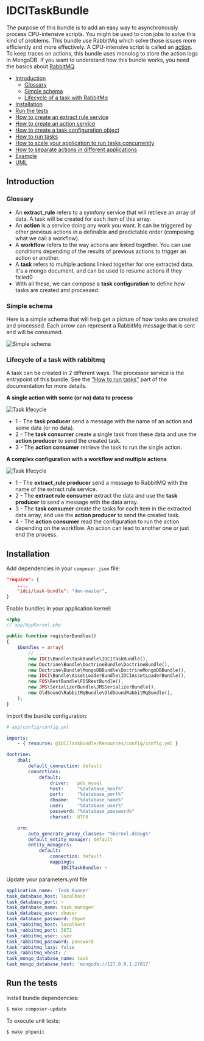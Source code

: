 IDCITaskBundle
=============

The purpose of this bundle is to add an easy way to asynchronously process CPU-intensive scripts. You might be used to cron jobs to solve this kind of problems.
This bundle use RabbitMq which solve those issues more efficiently and more effectively.
A CPU-intensive script is called an [action](https://github.com/IDCI-Consulting/TaskBundle/blob/master/Resources/doc/how_to_create_action_service.md). To keep traces on actions, this bundle uses monolog to store the action logs in MongoDB.
If you want to understand how this bundle works, you need the basics about [RabbitMQ](http://www.rabbitmq.com/documentation.html).

- [Introduction](#introduction)
    - [Glossary](#glossary)
    - [Simple schema](#simple-schema)
    - [Lifecycle of a task with RabbitMq](#lifecycle-of-a-task-with-rabbitmq)
- [Installation](#installation)
- [Run the tests](#run-the-tests)
- [How to create an extract rule service](Resources/doc/how_to_create_extract_rule_service.md)
- [How to create an action service](Resources/doc/how_to_create_action_service.md)
- [How to create a task configuration object](Resources/doc/how_to_create_task_configuration_object.md)
- [How to run tasks](Resources/doc/how_to_run_tasks.md)
- [How to scale your application to run tasks concurrently](Resources/doc/scalability.md)
- [How to separate actions in different applications](Resources/doc/routing.md)
- [Example](Resources/doc/example.md)
- [UML](Resources/doc/uml.md)

Introduction
------------

### Glossary

* An **extract_rule** refers to a symfony service that will retrieve an array of data. A task will be created for each item of this array.
* An **action** is a service doing any work you want. It can be triggered by other previous actions in a definable and predictable order (composing what we call a workflow).
* A **workflow** refers to the way actions are linked together. You can use conditions depending of the results of previous actions to trigger an action or another.
* A **task** refers to multiple actions linked together for one extracted data. It's a mongo document, and can be used to resume actions if they failed0
* With all these, we can compose a **task configuration** to define how tasks are created and processed.

### Simple schema

Here is a simple schema that will help get a picture of how tasks are created and processed.
Each arrow can represent a RabbitMq message that is sent and will be consumed.

![Simple schema](Resources/doc/images/simple_schema.png)

### Lifecycle of a task with rabbitmq

A task can be created in 2 different ways. The processor service is the entrypoint of this bundle. See the ["How to run tasks"](Resources/doc/how_to_run_tasks.md) part of the documentation for more details.

**A single action with some (or no) data to process**

![Task lifecycle](Resources/doc/images/task-lifecycle-single.png)

* 1 - The **task producer** send a message with the name of an action and some data (or no data).
* 2 - The **task consumer** create a single task from these data and use the **action producer** to send the created task.
* 3 - The **action consumer** retrieve the task to run the single action.

**A complex configuration with a workflow and multiple actions**

![Task lifecycle](Resources/doc/images/task-lifecycle-configuration.png)

* 1 - The **extract_rule producer** send a message to RabbitMQ with the name of the extract rule service.
* 2 - The **extract rule consumer** extract the data and use the **task producer** to send a message with the data array.
* 3 - The **task consumer** create the tasks for each item in the extracted data array, and use the **action producer** to send the created task.
* 4 - The **action consumer** read the configuration to run the action depending on the workflow. An action can lead to another one or just end the process.

Installation
------------

Add dependencies in your `composer.json` file:
```json
"require": {
    ...,
    "idci/task-bundle": "dev-master",
}
```

Enable bundles in your application kernel:
```php
<?php
// app/AppKernel.php

public function registerBundles()
{
    $bundles = array(
        // ...
        new IDCI\Bundle\TaskBundle\IDCITaskBundle(),
        new Doctrine\Bundle\DoctrineBundle\DoctrineBundle(),
        new Doctrine\Bundle\MongoDBBundle\DoctrineMongoDBBundle(),
        new IDCI\Bundle\AssetLoaderBundle\IDCIAssetLoaderBundle(),
        new FOS\RestBundle\FOSRestBundle(),
        new JMS\SerializerBundle\JMSSerializerBundle(),
        new OldSound\RabbitMqBundle\OldSoundRabbitMqBundle(),
    );
}
```

Import the bundle configuration:
```yml
# app/config/config.yml

imports:
    - { resource: @IDCITaskBundle/Resources/config/config.yml }

doctrine:
    dbal:
        default_connection: default
        connections:
            default:
                driver:   pdo_mysql
                host:     "%database_host%"
                port:     "%database_port%"
                dbname:   "%database_name%"
                user:     "%database_user%"
                password: "%database_password%"
                charset:  UTF8

    orm:
        auto_generate_proxy_classes: "%kernel.debug%"
        default_entity_manager: default
        entity_managers:
            default:
                connection: default
                mappings:
                    IDCITaskBundle: ~
```

Update your parameters.yml file
```yml
application_name: 'Task Runner'
task_database_host: localhost
task_database_port: ~
task_database_name: task_manager
task_database_user: dbuser
task_database_password: dbpwd
task_rabbitmq_host: localhost
task_rabbitmq_port: 5672
task_rabbitmq_user: user
task_rabbitmq_password: password
task_rabbitmq_lazy: false
task_rabbitmq_vhost: /
task_mongo_database_name: task
task_mongo_database_host: 'mongodb://127.0.0.1:27017'
```

Run the tests
-------------

Install bundle dependencies:
```sh
$ make composer-update
```

To execute unit tests:
```sh
$ make phpunit
```
